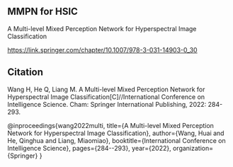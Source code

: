 ## MMPN for HSIC
A Multi-level Mixed Perception Network for Hyperspectral Image Classification

https://link.springer.com/chapter/10.1007/978-3-031-14903-0_30
## Citation
Wang H, He Q, Liang M. A Multi-level Mixed Perception Network for Hyperspectral Image Classification[C]//International Conference on Intelligence Science. Cham: Springer International Publishing, 2022: 284-293.

@inproceedings{wang2022multi, 
  title={A Multi-level Mixed Perception Network for Hyperspectral Image Classification}, 
  author={Wang, Huai and He, Qinghua and Liang, Miaomiao}, 
  booktitle={International Conference on Intelligence Science}, 
  pages={284--293}, 
  year={2022}, 
  organization={Springer} 
}
